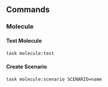 <!-- Space: AnsibleRoleChrony -->
<!-- Parent: Project -->
<!-- Title: Commands -->

<!-- Label: AnsibleRoleChrony -->
<!-- Label: Project -->
<!-- Label: Commands -->
<!-- Include: docs/disclaimer.md -->
<!-- Include: ac:toc -->

## Commands

### Molecule

#### Test Molecule

```bash
task molecule:test
```

#### Create Scenario

```bash
task molecule:scenario SCENARIO=name
```

